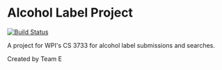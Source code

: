 # Alcohol Label Project

[![Build Status](https://travis-ci.org/CS3733/AlcoholLabelProject.svg?branch=master)](https://travis-ci.org/CS3733/AlcoholLabelProject)

A project for WPI's CS 3733 for alcohol label submissions and searches.

Created by Team E